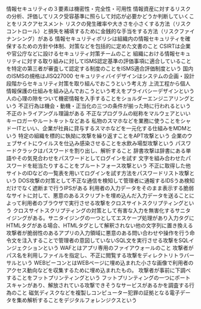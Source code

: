 情報セキュリティの３要素は機密性・完全性・可用性
情報資産に対するリスクの分析、評価してリスク受容基準に照らして対応が必要かどうか判断していくことをリスクアセスメント
リスクの発生確率や大きさを小さくする方法（リスクコントロール）と損失を補填するために金銭的な手当をする方法（リスクファイナンシング）がある
情報セキュリティポリシは組織内の情報セキュリティを確保するための方針や体制、対策などを包括的に定めた文書のこと
CSIRTは企業や官公庁などに設けるセキュリティ対策チームのこと
組織における情報セキュリティに対する取り組みに対してISMS認定基準の評価事項に適合していることを特定の第三者が審査して認定する制度のことをISMS適合評価制度という
国内のISMSの規格はJISQ27000
セキュリティバイデザインはシステムの企画・設計段階からセキュリティ対策を取り組んでおこうという考え方
上流工程から個人情報保護の仕組みを組み込んでおこうという考えをプライバシーデザインという
人の心理の隙をついて機密情報を入手することをショルダーエンジニアリングという
不正行為は機会・動機・正当化の三つの条件が揃った時に行われるという不正のトライアングル理論がある
不正なプログラムの総称をマルウェアといいキーロガーやルートキットなどある
私物のスマホなどを業務に使うことをシャドーITといい、企業が社員に貸与するスマホなどを一元化する仕組みをMDMという
特定の組織を標的に執拗に攻撃を繰り返すことをAPT攻撃という
企業のウェブサイトにウイルスを仕込み感染させることを水飲み場型攻撃という
パスワードクラックはパスワードを割り出し、解析すること
辞書攻撃は辞書にある単語やその気見合わせをパスワードとしてログインを試す
文字を組み合わせたパスワードを総当たりすることをブルートフォース攻撃という
不正に取得した他サイトのIDなどの一覧表を用いてログインを試す方法をパスワードリスト攻撃という
DOS攻撃の対策として不正な通信を検知して管理者に通報するIDSうあ検知だけでなく遮断まで行うIPSがある
利用者の入力データをそのまま表示する脆弱なサイトに対して、悪意のあるスクリプトを埋め込んだ入力データを送ることによって利用者のブラウザで実行させる攻撃をクロスサイトスクリプティングという
クロスサイトスクリプティングの対策として有害な入力を無害化するサニタイジングがある。サニタイジングの一つとしてエスケープ処理があり入力タグにHTMLタグがある場合、HTMLタグとして解釈されない他の文字列に置き換える
攻撃者が脆弱性のあるアプリの入力領域に悪意のある問い合わせや操作を行う命令文を注入することで管理者の意図していないSQL文を実行させる攻撃をSQLインジェクションという
WAFとはアプリ専用のファイアウォールのこと
攻撃者がパス名を利用しファイルを指定し、不正に閲覧する攻撃をディレクトリトラバーサルという
WEBビーコンとはWEBページに埋め込まれた小さな画像で利用者のアクセス動向などを収集するために埋め込まれたもの。
攻撃者が事前に下調べすることをフットプリンティングという
フットプリンティングの一つにポートスキャンがあり、解放されている攻撃できそうなサービスがあるかを調査する行為のこと
磁気ディスクなどを複製しコンピューター犯罪の証拠となる電子データを集め解析することをデジタルフォレンジクスという